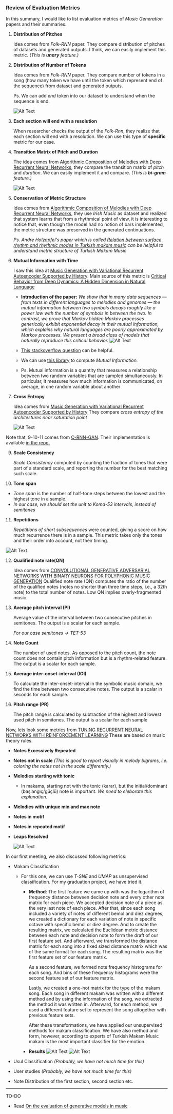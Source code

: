 ### Review of Evaluation Metrics

In this summary, I would like to list evaluation metrics of _Music Generation_ papers and their summaries.

1) **Distribution of Pitches**
   
   Idea comes from _Folk-RNN_ paper. They compare distribution of pitches of datasets and generated outputs. I think, we can easily implement this metric. _(This is **unary** feature.)_

2) **Distribution of Number of Tokens**
   
    Idea comes from _Folk-RNN_ paper. They compare number of tokens in a song (how many token we have until the token which represent end of the sequence) from dataset and generated outputs. 
    
    Ps. We can add _end_ token into our dataset to understand when the sequence is end.

    ![Alt Text](https://docs.google.com/uc?id=1JhQYSYsLzZRtejPY3BvwpASiXohbyodw)

3) **Each section will end with a resolution**
   
    When researcher checks the output of the _Folk-Rnn_, they realize that each section will end with a resolution. We can use this type of **spesific** metric for our case. 

4) **Transition Matrix of Pitch and Duration**
   
    The idea comes from [Algorithmic Composition of Melodies with Deep Recurrent Neural Networks](https://github.com/hedonistrh/TurkishMusicGeneration/blob/master/2018-10-10-Literature-Review-for-Music-Generation.md#4-algorithmic-composition-of-melodies-with-deep-recurrent-neural-networks), they compare the transition matrix of _pitch_ and _duration_. We can easily implement it and compare. _(This is **bi-gram** feature.)_

    ![Alt Text](https://docs.google.com/uc?id=1PzHbnqOvvSWcuZg91mdkr426R-MYlG2U)

5) **Conservation of Metric Structure**
   
    Idea comes from [Algorithmic Composition of Melodies with Deep Recurrent Neural Networks](https://github.com/hedonistrh/TurkishMusicGeneration/blob/master/2018-10-10-Literature-Review-for-Music-Generation.md#4-algorithmic-composition-of-melodies-with-deep-recurrent-neural-networks), they use _Irish Music_ as dataset and realized that system learns that from a rhythmical point of view, it is interesting to notice that, even though the model had no notion of bars implemented, the metric structure was preserved in the generated continuations.

    _Ps. Andre Holzapfel's paper which is called [Relation between surface rhythm and rhythmic modes in Turkish makam music](http://www.diva-portal.org/smash/get/diva2:1040433/FULLTEXT01.pdf) can be helpful to understand metric structure of Turkish Makam Music_

6) **Mutual Information with Time**
   
    I saw this idea at [Music Generation with Variational Recurrent Autoencoder Supported by History](https://github.com/hedonistrh/TurkishMusicGeneration/blob/master/2018-10-10-Literature-Review-for-Music-Generation.md#7-music-generation-with-variational-recurrent-autoencoder-supported-by-history). Main source of this metric is [Critical Behavior from Deep Dynamics: A Hidden Dimension in Natural Language](https://cbmm.mit.edu/sites/default/files/publications/1606.06737.pdf)

    * **Introduction of the paper:** _We show that in many data sequences — from texts in different languages to melodies and genomes — the mutual information between two symbols decays roughly like a power law with the number of symbols in between the two. In contrast, we prove that Markov hidden Markov processes generically exhibit exponential decay in their mutual information, which explains why natural languages are poorly approximated by Markov processes. We present a broad class of models that naturally reproduce this critical behavior._
    ![Alt Text](https://docs.google.com/uc?id=1WFFHMJvo38CIluiC8B4b7j42N7JUfcPC)

    * [This stackoverflow question](https://stats.stackexchange.com/questions/241432/calculating-mutual-information-over-distance) can be helpful.

    * We can use [this library](https://github.com/dit/dit) to compute _Mutual Information._

    * Ps. Mutual information is a quantity that measures a relationship between two random variables that are sampled simultaneously. In particular, it measures how much information is communicated, on average, in one random variable about another

7) **Cross Entropy**
   
   Idea comes from [Music Generation with Variational Recurrent Autoencoder Supported by History](https://github.com/hedonistrh/TurkishMusicGeneration/blob/master/2018-10-10-Literature-Review-for-Music-Generation.md#7-music-generation-with-variational-recurrent-autoencoder-supported-by-history) They compare _cross entropy of the architestures near saturation point_

   ![Alt Text](https://docs.google.com/uc?id=1JWEgNJKJrLCqmn_-R0Ob5tDeraAzs1hN)


Note that, 9-10-11 comes from [C-RNN-GAN](https://github.com/hedonistrh/TurkishMusicGeneration/blob/master/2018-10-10-Literature-Review-for-Music-Generation.md#11-c-rnn-gan-continuous-recurrent-neural-networks-with-adversarial-training). Their implementation is available [in the repo.](https://github.com/olofmogren/c-rnn-gan)

9) **Scale Consistency**
    
    _Scale Consistency_ computed by counting the fraction of tones that were part of a standard scale, and reporting the number for the best matching such scale.

10)  **Tone span**

- _Tone span_ is the number of half-tone steps between the lowest and the highest tone in a sample.
- _In our case, we should set the unit to Koma-53 intervals, instead of semitones_

11)  **Repetitions**
    
     _Repetitions of short subsequences_ were counted, giving a score on how much recurrence there is in a sample. This metric takes only the tones and their order into account, not their timing.

![Alt Text](https://docs.google.com/uc?id=1WxxzoatGb0byp0SBeg_eAjHtVyfMkJc9)

12)  **Qualified note rate(QN)**

        Idea comes from [CONVOLUTIONAL GENERATIVE ADVERSARIAL NETWORKS WITH BINARY NEURONS FOR POLYPHONIC MUSIC GENERATION](https://salu133445.github.io/bmusegan/pdf/bmusegan-ismir2018-paper.pdf) Qualified note rate (QN) computes the ratio of the number of the qualified notes (notes no shorter than three time steps, i.e., a 32th note) to the total number of notes. Low QN implies overly-fragmented music.

13) **Average pitch interval (PI)**
    
    Average value of the
    interval between two consecutive pitches in semitones.
    The output is a scalar for each sample.

    *For our case semitones -> TET-53*

14) **Note Count**
    
    The number of used notes. As
    opposed to the pitch count, the note count does not
    contain pitch information but is a rhythm-related
    feature. The output is a scalar for each sample.

15) **Average inter-onset-interval (IOI)**

    To calculate the
    inter-onset-interval in the symbolic music domain,
    we find the time between two consecutive notes. The
    output is a scalar in seconds for each sample.

16) **Pitch range (PR)**
    
    The pitch range is calculated by
    subtraction of the highest and lowest used pitch in
    semitones. The output is a scalar for each sample


Now, lets look some metrics from [TUNING RECURRENT NEURAL NETWORKS WITH REINFORCEMENT LEARNING](https://github.com/hedonistrh/TurkishMusicGeneration/blob/master/2018-10-10-Literature-Review-for-Music-Generation.md#14-tuning-recurrent-neural-networks-with-reinforcement-learning) These are based on music theory rules.

- **Notes Excessively Repeated**
- **Notes not in scale** _(This is good to report visually in melody bigrams, i.e. coloring the notes not in the scale differently.)_
- **Melodies starting with tonic**
  - In makams, starting not with the tonic (karar), but the initial/dominant (başlangıç/güçlü) note is important. _We need to eleborate this explanation._
- **Melodies with unique min and max note**
- **Notes in motif**
- **Notes in repeated motif**
- **Leaps  Resolved**
  
  ![Alt Text](https://docs.google.com/uc?id=1EQDE8U2MGJ-vCLikMie5RBDISsUmqVNL)




In our first meeting, we also discussed following metrics:
- Makam Classification 
  - For this one, we can use _T-SNE_ and _UMAP_ as unsupervised classification. For my graduation project, we have tried it.
    - **Method**: The first feature we came up with was the logarithm of frequency distance between decision note and every other note matrix for each piece. We accepted decision note of a piece as the very last note of each piece. After that, since each song included a variety of notes of different bemol and diez degrees, we created a dictionary for each variation of note in specific octave with specific bemol or diez degree. And to create the resulting matrix, we calculated the Euclidean metric distance between each note and decision note to form the draft of our first feature set. And afterward, we transformed the distance matrix for each song into a fixed sized distance matrix which was of the same format for each song. The resulting matrix was the first feature set of our feature matrix.
  
        As a second feature, we formed note frequency histograms for each song. And bins of these frequency histograms were the second feature set of our feature matrix.

        Lastly, we created a one-hot matrix for the type of the makam song. Each song in different makam was written with a different method and by using the information of the song, we extracted the method it was written in. Afterward, for each method, we used a different feature set to represent the song altogether with previous feature sets.

        After these transformations, we have applied our unsupervised methods for makam classification. We have also method and form, however, according to experts of Turkish Makam Music makam is the most important classifier for the emotion.

    - **Results**
    ![Alt Text](https://docs.google.com/uc?id=0B-6ztEhriyaAaFZ0UWFpTTRiRGZ5YnhhVFE1NzRsbU54V0FJ)
    ![Alt Text](https://docs.google.com/uc?id=0B-6ztEhriyaAdHVzRC1aeXpjVEhocFVmbFBycXNadzVBMnJn)


- Usul Classification _(Probably, we have not much time for this)_
- User studies _(Probably, we have not much time for this)_
- Note Distribution of the first section, second section etc.

-----------
TO-DO
- Read [On the evaluation of generative models in music](http://www.musicinformatics.gatech.edu/wp-content_nondefault/uploads/2018/11/postprint.pdf)

